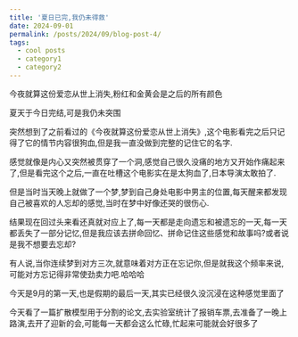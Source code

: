 ```yaml
---
title: '夏日已完,我仍未得救'
date: 2024-09-01
permalink: /posts/2024/09/blog-post-4/
tags:
  - cool posts
  - category1
  - category2
---
```

今夜就算这份爱恋从世上消失,粉红和金黄会是之后的所有颜色

夏天于今日完结,可是我仍未突围

突然想到了之前看过的《今夜就算这份爱恋从世上消失》,这个电影看完之后只记得了它的情节内容很狗血,但是我一直没做到完整的记住它的名字.

感觉就像是内心又突然被贯穿了一个洞,感觉自己很久没痛的地方又开始作痛起来了,但是看完这个之后,一直在吐槽这个电影实在是太狗血了,日本导演太敢拍了.

但是当时当天晚上就做了一个梦,梦到自己身处电影中男主的位置,每天醒来都发现自己被喜欢的人忘却的感觉,当时在梦中好像还哭的很伤心.

结果现在回过头来看还真就对应上了,每一天都是走向遗忘和被遗忘的一天,每一天都丢失了一部分记忆,但是我应该去拼命回忆、拼命记住这些感觉和故事吗?或者说是我不想要去忘却?

有人说,当你连续梦到对方三次,就意味着对方正在忘记你,但是就我这个频率来说,可能对方忘记得非常使劲卖力吧.哈哈哈

今天是9月的第一天,也是假期的最后一天,其实已经很久没沉浸在这种感觉里面了


今天看了一篇扩散模型用于分割的论文,去实验室统计了报销车票,去准备了一晚上路演,去开了迎新的会,可能每一天都会这么忙碌,忙起来可能就会好很多了